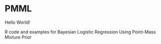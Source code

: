 # PMML
Hello World!

R code and examples for Bayesian Logistic Regression Using Point-Mass Mixture Prior


